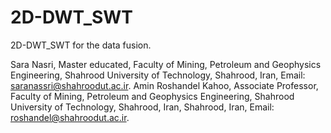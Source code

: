 # 2D-DWT_SWT
2D-DWT_SWT for the data fusion.

Sara Nasri, Master educated, Faculty of Mining, Petroleum and Geophysics Engineering, Shahrood University of Technology, Shahrood, Iran, Email: saranassri@shahroodut.ac.ir.
Amin Roshandel Kahoo, Associate Professor, Faculty of Mining, Petroleum and Geophysics Engineering, Shahrood University of Technology, Shahrood, Iran, Shahrood, Iran, Email: roshandel@shahroodut.ac.ir.
